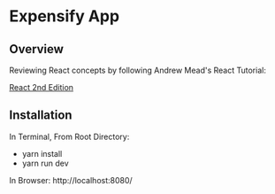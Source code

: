 # Expensify App

## Overview

Reviewing React concepts by following Andrew Mead's React Tutorial: 

[React 2nd Edition](https://www.udemy.com/react-2nd-edition)

## Installation
In Terminal, From Root Directory:
* yarn install
* yarn run dev

In Browser:
http://localhost:8080/

